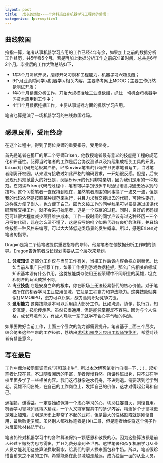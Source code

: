 ```yaml
---
layout: post
title:  成长的烦恼--一个非科班出身机器学习工程师的感悟！
categories: [perception]
---
```




## 曲线救国

掐指一算，笔者从事机器学习应用的工作已经4年有余，如果加上之前的数据分析工作经历，共5年零5个月。若是再加上数据分析工作之前的准备时间，总共是6年2个月。毕业后的工作大致总结如下，

* 1年3个月测试开发，磨炼开发习惯和工程能力，机器学习兴趣觉醒；
* 9个月业余时间学习机器学习相关内容，主要参考网上MOOC；主要工作仍然是测试开发；
* 1年3个月数据分析工作，开始大规模接触工业级数据，抓住一切机会将机器学习技术应用到工作中；
* 4年1个月数据挖掘工作，主要从事游戏方面的机器学习应用。

笔者也算是演了一场机器学习的曲线救国戏码。



## 感恩良师，受用终身

在这个过程中，得到了两位良师的重要指导，受用终身。

首先是笔者在鹅厂的第二个导师Erisen，他教授笔者最有意义的技能是工程的规范化和严谨性。记得当时笔者的工作是后台协议测试以及持续集成相关工具的开发。Erisen对代码规范极其严格，经常review笔者的代码并且要求笔者返工。当时笔者刚离开校园，从来没有接收过如此严格的编码要求，一开始很反感。但是，后来发现代码规范最大的好处是，阅读Erisen的代码非常亲切，因为我们是用的一种规范。在阅读Erisen代码的过程中，笔者可以学到很多平时通过语言沟通无法学到的技巧。这个习惯笔者一直保持到现在，虽然笔者周围的同事换了一波又一波，但是我的代码依然是按照某种规范来执行，并且力求我交接出去的代码，可读性要好，这样既方便了别人，也方便了自己。因为交接工作的同学如果可以轻易通过阅读代码理解交接工作，就不会来打扰笔者，这是一个双赢的过程。同时，良好的代码规范可以很大程度减少项目维护成本。工作一段时间的同学应该有过这种经历--三个月写的代码，现在怎么读不懂了，这是我写的吗？如果代码有良好的注释，并且始终按照一种风格来编写，可以大大降低这类场景的发生概率。所以，感恩Erisen对笔者的指导。

Dragon是第二个给笔者提供重要指导的导师。他是笔者在做数据分析工作时的领导。Dragon告诉笔者成长规划需要从三个层次来规划，

1. **领域知识** 这部分工作仅与当前工作有关，当换工作后该内容会被立刻替代。比如当前从事广告推荐工作，如果工作换到游戏数据挖掘，那么广告相关的领域知识基本没有什么作用。这类技能类似使用王者荣耀中不同职业的英雄，坦克和刺客的玩法截然不同。
2. **专业技能** 它是安身立命的根本，你在职场上无法轻易替代的核心价值。对于笔者所在的机器学习工业应用领域，它就是工程能力和算法能力。这类技能就类似打MMORPG，战力可以积累，战力高则职场竞争力强。
3. **通用能力** 这类技能基本可以适用绝大部分工作。比如沟通，协作，执行力，知识沉淀，技能传承等。虽然它很通用，但是能够掌握却不容易。因为与个人性格，成长环境有关，有些人可能一辈子就学不会心平气和的沟通。

如果要做好当前工作，上面三个层次的能力都需要提升。笔者基于上面三个层次，结合笔者这些年来的工作经验，总结出[游戏机器学习应用工程师技能树](http://naotu.baidu.com/file/cefada2da4a4f91367db79555becfc95?token=eef27e1d8016efb6)，希望对读者有借鉴意义。



## 写在最后

工作中偶尔被同事调侃成“非科班出生”，所以本次博客笔者也自嘲一下，：）。起初笔者比较在意，不过随着阅历的丰富，笔者慢慢释然。所谓科班出身，只不过在学校里面多学了一些相关内容。我们这行就像逆水行舟，不进则退。需要活到老学到老。英雄不问出处，在自己的工作岗位上，发挥自己的价值，这才对得起公司和自己。

满招损，谦得益。一定要始终保持一个虚心学习的心，切忌狂妄自大，刚愎自用。机器学习领域如此博大精深，一个人又能掌握其中的多少内容，精通多个子领域更是难上加难。关羽是历史上非常了不起的武将，但是最大的性格缺陷就是刚愎自用，最后败走麦城。虽然别人都戏称笔者是(关)二哥，但是笔者始终将这个例子作为反面教材铭记于心。

笔者始终对机器学习中的各种算法保持一颗感恩和敬畏的心。因为这些算法都是前人经过不懈努力思考得出，并且免费分享到全世界。这样笔者和众多机器学习从业人员才能利用这些算法换取薪水，给我们的家人换来面包和牛奶。所以，笔者很珍惜当前来之不易的工作，希望能够在此领域越走越远，成为独当一面的从业人员。